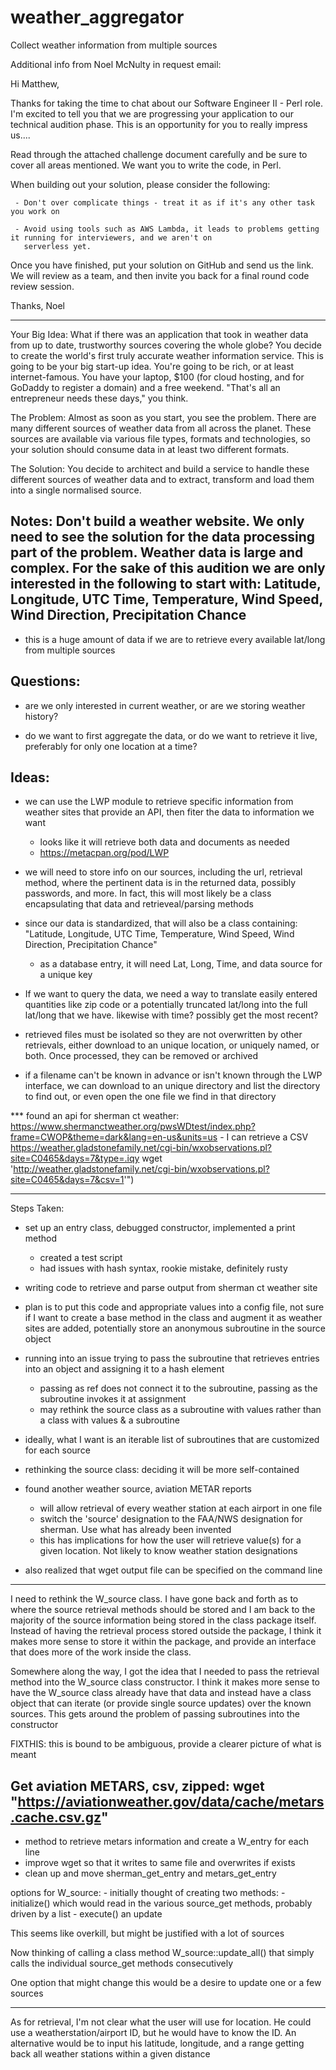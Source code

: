 # weather_aggregator
Collect weather information from multiple sources 

Additional info from Noel McNulty in request email:

Hi Matthew,

Thanks for taking the time to chat about our Software Engineer II - Perl role. I'm excited to tell you that we are
progressing your application to our technical audition phase. This is an opportunity for you to really impress us....

Read through the attached challenge document carefully and be sure to cover all areas mentioned. We want you to write
the code, in Perl.

When building out your solution, please consider the following:

     - Don't over complicate things - treat it as if it's any other task you work on

     - Avoid using tools such as AWS Lambda, it leads to problems getting it running for interviewers, and we aren't on
       serverless yet.

Once you have finished, put your solution on GitHub and send us the link. We will review as a team, and then invite you
back for a final round code review session.

Thanks,
Noel

------------------------------------------------------------------------------------------
Your Big Idea:
What if there was an application that took in weather data from up to date, trustworthy sources covering the whole
globe? You decide to create the world's first truly accurate weather information service. This is going to be your big
start-up idea. You're going to be rich, or at least internet-famous. You have your laptop, $100 (for cloud hosting, and
for GoDaddy to register a domain) and a free weekend. "That's all an entrepreneur needs these days," you think.

The Problem:
Almost as soon as you start, you see the problem. There are many different sources of weather data from all
across the planet. These sources are available via various file types, formats and technologies, so your solution
should consume data in at least two different formats.

The Solution:
You decide to architect and build a service to handle these different sources of weather data and to extract,
transform and load them into a single normalised source.

Notes:
Don't build a weather website. We only need to see the solution for the data processing part of the problem.
Weather data is large and complex. For the sake of this audition we are only interested in the following to start
with: Latitude, Longitude, UTC Time, Temperature, Wind Speed, Wind Direction, Precipitation Chance
----------

- this is a huge amount of data if we are to retrieve every available lat/long from multiple sources

Questions:
----------
- are we only interested in current weather, or are we storing weather history?

- do we want to first aggregate the data, or do we want to retrieve it live, preferably for only one location at a time?

Ideas:
------

- we can use the LWP module to retrieve specific information from weather sites that provide an API, then fiter the data
  to information we want

  - looks like it will retrieve both data and documents as needed
  - https://metacpan.org/pod/LWP

- we will need to store info on our sources, including the url, retrieval method, where the pertinent data is in the
  returned data, possibly passwords, and more.  In fact, this will most likely be a class encapsulating that data and
  retrieveal/parsing methods

- since our data is standardized, that will also be a class containing:  "Latitude, Longitude, UTC Time, Temperature,
  Wind Speed, Wind Direction, Precipitation Chance"
  - as a database entry, it will need Lat, Long, Time, and data source for a unique key

- If we want to query the data, we need a way to translate easily entered quantities like zip code or a potentially
  truncated lat/long into the full lat/long that we have.  likewise with time?  possibly get the most recent?

- retrieved files must be isolated so they are not overwritten by other retrievals, either download to an unique
  location, or uniquely named, or both.  Once processed, they can be removed or archived

- if a filename can't be known in advance or isn't known through the LWP interface, we can download to an unique
  directory and list the directory to find out, or even open the one file we find in that directory

*** found an api for sherman ct weather:
    https://www.shermanctweather.org/pwsWDtest/index.php?frame=CWOP&theme=dark&lang=en-us&units=us
    - I can retrieve a CSV
    https://weather.gladstonefamily.net/cgi-bin/wxobservations.pl?site=C0465&days=7&type=.iqy
    wget 'http://weather.gladstonefamily.net/cgi-bin/wxobservations.pl?site=C0465&days=7&csv=1'")

------------------------------------------------------------------------------------------

Steps Taken:

- set up an entry class, debugged constructor, implemented a print method
  - created a test script
  - had issues with hash syntax, rookie mistake, definitely rusty

- writing code to retrieve and parse output from sherman ct weather site

* plan is to put this code and appropriate values into a config file, not sure if I want to create a base method in the
  class and augment it as weather sites are added, potentially store an anonymous subroutine in the source object

- running into an issue trying to pass the subroutine that retrieves entries into an object and assigning it to a hash element
  - passing as ref does not connect it to the subroutine, passing as the subroutine invokes it at assignment
  - may rethink the source class as a subroutine with values rather than a class with values & a subroutine

- ideally, what I want is an iterable list of subroutines that are customized for each source

- rethinking the source class:  deciding it will be more self-contained

- found another weather source, aviation METAR reports
  - will allow retrieval of every weather station at each airport in one file
  - switch the 'source' designation to the FAA/NWS designation for sherman.  Use what has already been invented
  - this has implications for how the user will retrieve value(s) for a given location.  Not likely to know weather station designations

- also realized that wget output file can be specified on the command line
------------------------------------------------------------------------------------------

I need to rethink the W_source class.  I have gone back and forth as to where the source retrieval methods should be
stored and I am back to the majority of the source information being stored in the class package itself.  Instead of
having the retrieval process stored outside the package, I think it makes more sense to store it within the package, and
provide an interface that does more of the work inside the class.

Somewhere along the way, I got the idea that I needed to pass the retrieval method into the W_source class constructor.
I think it makes more sense to have the W_source class already have that data and instead have a class object that can
iterate (or provide single source updates) over the known sources.  This gets around the problem of passing subroutines
into the constructor

FIXTHIS:  this is bound to be ambiguous, provide a clearer picture of what is meant


Get aviation METARS, csv, zipped: wget "https://aviationweather.gov/data/cache/metars.cache.csv.gz"
------------------------------------------------------------------------------------------

- method to retrieve metars information and create a W_entry for each line
- improve wget so that it writes to same file and overwrites if exists
- clean up and move sherman_get_entry and metars_get_entry

options for W_source:
	- initially thought of creating two methods:
	  - initialize() which would read in the various source_get methods, probably driven by a list
	  - execute() an update

This seems like overkill, but might be justified with a lot of sources

Now thinking of calling a class method W_source::update_all() that simply
calls the individual source_get methods consecutively

One option that might change this would be a desire to update one or a few sources

------------------------------------------------------------------------------------------

As for retrieval, I'm not clear what the user will use for location.  He could use a weatherstation/airport ID, but he
would have to know the ID.  An alternative would be to input his latitude, longitude, and a range getting back all
weather stations within a given distance





